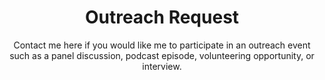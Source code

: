 ---
# An instance of the Contact widget.
widget: contact

# This file represents a page section.
headless: true

# Order that this section appears on the page.
weight: 110

title: Outreach Request
subtitle: Contact me here if you would like me to participate in an outreach event such as a panel discussion, podcast episode, volunteering opportunity, or interview.

content:
  # Automatically link email and phone or display as text?
  autolink: true

  # Email form provider
  form:
    provider: netlify
    formspree:
      id:
    netlify:
      # Enable CAPTCHA challenge to reduce spam?
      captcha: false

design:
  columns: '1'
---